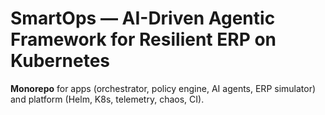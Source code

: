 # SmartOps — AI-Driven Agentic Framework for Resilient ERP on Kubernetes
**Monorepo** for apps (orchestrator, policy engine, AI agents, ERP simulator) and platform (Helm, K8s, telemetry, chaos, CI).

